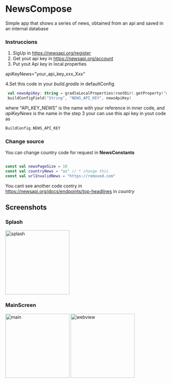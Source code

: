 # NewsCompose
Simple app that shows a series of news, obtained from an api and saved in an internal database


### Instruccions

1. SigUp in https://newsapi.org/register
2. Get yout api key in https://newsapi.org/account
3. Put yout Api key in local.properties

  apiKeyNews="your_api_key_xxx_Xxx"

4.Set this code in your *build.gradle* in defaultConfig 

```kotlin
 val newsApiKey: String = gradleLocalProperties(rootDir).getProperty("newsKey")
 buildConfigField("String", "NEWS_API_KEY", newsApiKey)

```
where "API_KEY_NEWS" is the name with your reference in inner code, and *apiKeyNews* is the name in the step 3
your can use this api key in yout code as 

```kotlin
BuildConfig.NEWS_API_KEY
```

### Change source

You can change country code for request in **NewsConstants**

```kotlin

const val newsPageSize = 10
const val countryNews = "us" // * change this
const val urlInvalidNews = "https://removed.com"

```


You cant see another code contry in https://newsapi.org/docs/endpoints/top-headlines in *country*

## Screenshots
### Splash
<p>
  <img src="https://i.imgur.com/9Ozjgr7.png" alt="splash" width="200"/>
</p>

### MainScreen
<p>
  <img src="https://i.imgur.com/ygIvEqL.png" alt="main" width="200"/>
  <img src="https://i.imgur.com/Ys6Iy4Z.png" alt="webview" width="200"/>
</p>
